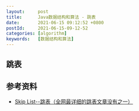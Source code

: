 ```yaml
---
layout:     post
title:      Java数据结构和算法 - 跳表
date:       2021-06-15 09:12:52 +0800
postId:     2021-06-15-09-12-52
categories: [algorithm]
keywords:   [数据结构和算法]
---
```


## 跳表


## 参考资料

* [Skip List--跳表（全网最详细的跳表文章没有之一）](https://www.jianshu.com/p/9d8296562806)
